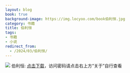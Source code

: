 ```yaml
---
layout: blog
book: true
background-image: https://img.locyoo.com/book伯利恒.jpg
category: 书籍
title: 伯利恒
tags:
- 书籍
- 小说
redirect_from:
  - /2024/03/伯利恒/
---
```

![](https://img.locyoo.com/book伯利恒.jpg)
伯利恒: <a name = "ref1" href="https://url18.ctfile.com/f/50983618-1439915662-08e761?p=3619">点击下载</a>，访问密码请点击右上方“关于”自行查看